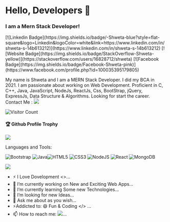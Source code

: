 <h1 >Hello, Developers 👋</h1>
<h3 >I am a Mern Stack Developer!</h3>
</hr>
[![Linkedin Badge](https://img.shields.io/badge/-Shweta-blue?style=flat-square&logo=Linkedin&logoColor=white&link=https://www.linkedin.com/in/shweta-s-14b613212)](https://www.linkedin.com/in/shweta-s-14b613212)
[![Website Badge](https://img.shields.io/badge/StackOverflow-Shweta-yellow)](https://stackoverflow.com/users/16828712/shweta)
[![Facebook Badge](https://img.shields.io/badge/Facebook-Shweta-pink)](https://www.facebook.com/profile.php?id=100035395179805)

  My name is Shweta and I am a MERN Stack Developer. I did my BCA in 2021. I am passionate about working on Web Development. Proficient in C, C++, Java, JavaScript, NodeJs, ReactJs, Css, BootStrap, jQuery, ExpressJs, Data Structure & Algorithms.
  Looking for start the career. Contact Me : <a href="mailto:info.shwetasaini2217@gmail.com"><img src="https://img.shields.io/badge/gmail-%23DD0031.svg?&style=flat-square&logo=gmail&logoColor=white"/></a>

![Visitor Count](https://profile-counter.glitch.me/Shweta2217/count.svg)

<div>
  <h4>🏆 Github Profile Trophy</h4>
  <a href="https://github.com/ryo-ma/github-profile-trophy">
    <img src="https://github-profile-trophy.vercel.app/?username=Shweta2217&column=7"/>
  </a>
</div>

Languages and Tools:

 <img alt="Bootstrap" src="https://img.shields.io/badge/bootstrap-%23563D7C.svg?style=flat-square&logo=bootstrap&logoColor=white"/> <img alt="Java" src="https://img.shields.io/badge/java-%23ED8B00.svg?style=flat-square&logo=java&logoColor=white"/><img alt="HTML5" src="https://img.shields.io/badge/html5-%23E34F26.svg?style=flat-square&logo=html5&logoColor=white"/> <img alt="CSS3" src="https://img.shields.io/badge/css3-%231572B6.svg?style=flat-square&logo=css3&logoColor=white"/> <img alt="NodeJS" src="https://img.shields.io/badge/node.js-%2343853D.svg?style=flat-square&logo=node-dot-js&logoColor=white"/> <img alt="React" src="https://img.shields.io/badge/react-%2320232a.svg?style=flat-square&logo=react&logoColor=%2361DAFB"/>  <img alt="MongoDB" src ="https://img.shields.io/badge/MongoDB-%234ea94b.svg?style=flat-square&logo=mongodb&logoColor=white"/>

![](https://activity-graph.herokuapp.com/graph?username=Shweta2217&theme=react-dark&area=true)

- ⚡ I Love Dovelopment <>...
- 🔭 I’m currently working on New and Exciting Web Apps...
- 🌱 I’m currently learning Some new Technologies...
- 🤔 I’m looking for new Ideas...
- 💬 Ask me about as you wish...
- ⚡Addicted to: 😄 Fun & Coding </> ...
- 📫 How to reach me:  <a href="mailto:info.shwetasaini2217@gmail.com"><img src="https://img.shields.io/badge/gmail-%23DD0031.svg?&style=flat-square&logo=gmail&logoColor=white"/></a>...


